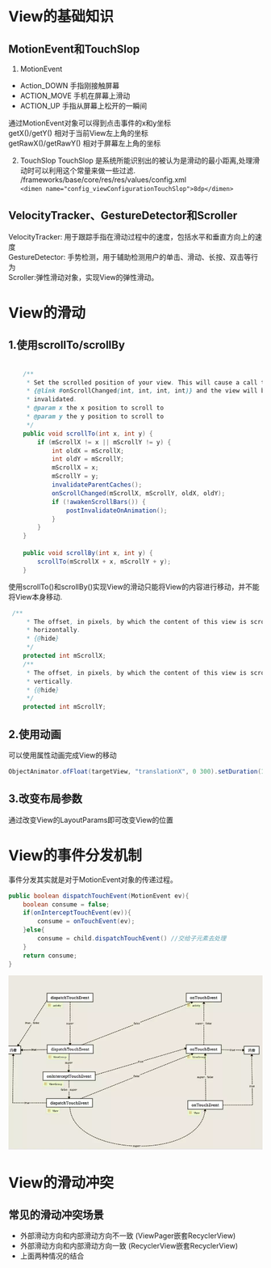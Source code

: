 # **View的基础知识**

## MotionEvent和TouchSlop
1. MotionEvent
 - Action_DOWN 手指刚接触屏幕
 - ACTION_MOVE 手机在屏幕上滑动
 - ACTION_UP 手指从屏幕上松开的一瞬间

通过MotionEvent对象可以得到点击事件的x和y坐标  
getX()/getY() 相对于当前View左上角的坐标  
getRawX()/getRawY() 相对于屏幕左上角的坐标

2. TouchSlop
 TouchSlop 是系统所能识别出的被认为是滑动的最小距离,处理滑动时可以利用这个常量来做一些过滤.
 /frameworks/base/core/res/res/values/config.xml  
 `
<dimen name="config_viewConfigurationTouchSlop">8dp</dimen>
`

## VelocityTracker、GestureDetector和Scroller

VelocityTracker: 用于跟踪手指在滑动过程中的速度，包括水平和垂直方向上的速度  
GestureDetector: 手势检测，用于辅助检测用户的单击、滑动、长按、双击等行为  
Scroller:弹性滑动对象，实现View的弹性滑动。

# View的滑动

## 1.使用scrollTo/scrollBy

``` java

    /**
     * Set the scrolled position of your view. This will cause a call to
     * {@link #onScrollChanged(int, int, int, int)} and the view will be
     * invalidated.
     * @param x the x position to scroll to
     * @param y the y position to scroll to
     */
    public void scrollTo(int x, int y) {
        if (mScrollX != x || mScrollY != y) {
            int oldX = mScrollX;
            int oldY = mScrollY;
            mScrollX = x;
            mScrollY = y;
            invalidateParentCaches();
            onScrollChanged(mScrollX, mScrollY, oldX, oldY);
            if (!awakenScrollBars()) {
                postInvalidateOnAnimation();
            }
        }
    }

    public void scrollBy(int x, int y) {
        scrollTo(mScrollX + x, mScrollY + y);
    }
```

使用scrollTo()和scrollBy()实现View的滑动只能将View的内容进行移动，并不能将View本身移动.

``` java
 /**
     * The offset, in pixels, by which the content of this view is scrolled
     * horizontally.
     * {@hide}
     */
    protected int mScrollX;
    /**
     * The offset, in pixels, by which the content of this view is scrolled
     * vertically.
     * {@hide}
     */
    protected int mScrollY;
```    

## 2.使用动画
可以使用属性动画完成View的移动
``` java
ObjectAnimator.ofFloat(targetView, "translationX", 0 300).setDuration(1000).start();
```
## 3.改变布局参数
通过改变View的LayoutParams即可改变View的位置

# View的事件分发机制

事件分发其实就是对于MotionEvent对象的传递过程。
``` java
public boolean dispatchTouchEvent(MotionEvent ev){
    boolean consume = false;
    if(onInterceptTouchEvent(ev)){
        consume = onTouchEvent(ev);
    }else{
        consume = child.dispatchTouchEvent() //交给子元素去处理
    }
    return consume;
}

```

![View事件传递](View事件传递.jpg)

# **View的滑动冲突**

## 常见的滑动冲突场景
- 外部滑动方向和内部滑动方向不一致 (ViewPager嵌套RecyclerView)
- 外部滑动方向和内部滑动方向一致 (RecyclerView嵌套RecyclerView)
- 上面两种情况的结合